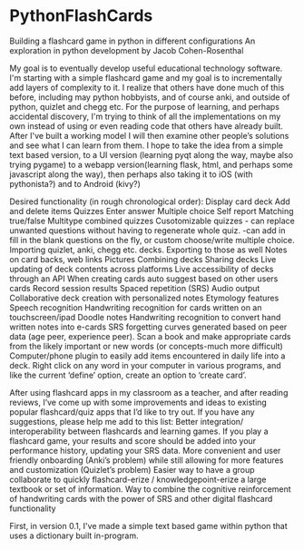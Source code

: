 # PythonFlashCards
Building a flashcard game in python in different configurations
An exploration in python development by Jacob Cohen-Rosenthal

My goal is to eventually develop useful educational technology software.
I'm starting with a simple flashcard game and my goal is to incrementally add layers of complexity to it.
I realize that others have done much of this before, including may python hobbyists, and of course anki, and outside of python, quizlet and chegg etc.
For the purpose of learning, and perhaps accidental discovery, I'm trying to think of all the implementations on my own instead of using
or even reading code that others have already built. After I've built a working model I will then examine other people’s solutions and see what I can learn from them.
I hope to take the idea from a simple text based version, to a UI version (learning pyqt along the way, maybe also trying pygame) to a webapp version(learning flask, html, and perhaps some javascript along the way), then perhaps also taking it to iOS (with pythonista?) and to Android (kivy?)

Desired functionality (in rough chronological order):
Display card deck
Add and delete items
Quizzes
Enter answer
Multiple choice
Self report
Matching
true/false
Multitype combined quizzes
Cusotomizable quizzes - can replace unwanted questions without having to regenerate whole quiz. -can add in fill in the blank questions on the fly, or custom choose/write multiple choice.
Importing quizlet, anki, chegg etc. decks. Exporting to those as well
Notes on card backs, web links
Pictures 
Combining decks
Sharing decks
Live updating of deck contents across platforms
Live accessibility of decks through an API
When creating cards auto suggest based on other users cards
Record session results
Spaced repetition (SRS)
Audio output
Collaborative deck creation with personalized notes
Etymology features
Speech recognition
Handwriting recognition for cards written on an touchscreen/ipad
Doodle notes
Handwriting recognition to convert hand written notes into e-cards
SRS forgetting curves generated based on peer data (age peer, experience peer).
Scan a book and make appropriate cards from the likely important or new words (or concepts-much more difficult)
Computer/phone plugin to easily add items encountered in daily life into a deck. Right click on any word in your computer in various programs, and like the current ‘define’ option, create an option to ‘create card’. 



After using flashcard apps in my classroom as a teacher, and after reading reviews, I’ve come up with some improvements and ideas to existing popular flashcard/quiz apps that I’d like to try out. If you have any suggestions, please help me add to this list:
Better integration/ interoperability between flashcards and learning games. If you play a flashcard game, your results and score should be added into your performance history, updating your SRS data.
More convenient and user friendly onboarding (Anki’s problem) while still allowing for more features and customization (Quizlet’s problem) 
Easier way to have a group collaborate to quickly flashcard-erize / knowledgepoint-erize a large textbook or set of information.
Way to combine the cognitive reinforcement of handwriting cards with the power of SRS and other digital flashcard functionality





First, in version 0.1, I've made a simple text based game within python that uses a dictionary built in-program. 





